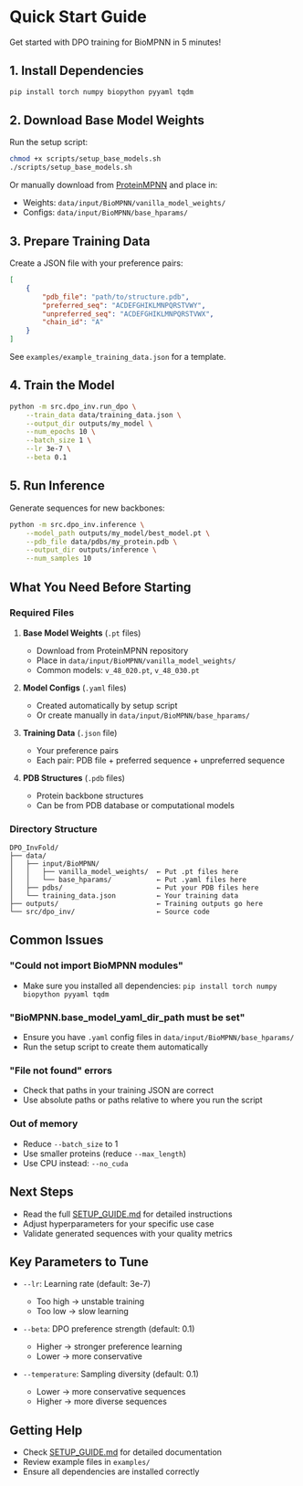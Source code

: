 # Quick Start Guide

Get started with DPO training for BioMPNN in 5 minutes!

## 1. Install Dependencies

```bash
pip install torch numpy biopython pyyaml tqdm
```

## 2. Download Base Model Weights

Run the setup script:

```bash
chmod +x scripts/setup_base_models.sh
./scripts/setup_base_models.sh
```

Or manually download from [ProteinMPNN](https://github.com/dauparas/ProteinMPNN) and place in:
- Weights: `data/input/BioMPNN/vanilla_model_weights/`
- Configs: `data/input/BioMPNN/base_hparams/`

## 3. Prepare Training Data

Create a JSON file with your preference pairs:

```json
[
    {
        "pdb_file": "path/to/structure.pdb",
        "preferred_seq": "ACDEFGHIKLMNPQRSTVWY",
        "unpreferred_seq": "ACDEFGHIKLMNPQRSTVWX",
        "chain_id": "A"
    }
]
```

See `examples/example_training_data.json` for a template.

## 4. Train the Model

```bash
python -m src.dpo_inv.run_dpo \
    --train_data data/training_data.json \
    --output_dir outputs/my_model \
    --num_epochs 10 \
    --batch_size 1 \
    --lr 3e-7 \
    --beta 0.1
```

## 5. Run Inference

Generate sequences for new backbones:

```bash
python -m src.dpo_inv.inference \
    --model_path outputs/my_model/best_model.pt \
    --pdb_file data/pdbs/my_protein.pdb \
    --output_dir outputs/inference \
    --num_samples 10
```

## What You Need Before Starting

### Required Files

1. **Base Model Weights** (`.pt` files)
   - Download from ProteinMPNN repository
   - Place in `data/input/BioMPNN/vanilla_model_weights/`
   - Common models: `v_48_020.pt`, `v_48_030.pt`

2. **Model Configs** (`.yaml` files)
   - Created automatically by setup script
   - Or create manually in `data/input/BioMPNN/base_hparams/`

3. **Training Data** (`.json` file)
   - Your preference pairs
   - Each pair: PDB file + preferred sequence + unpreferred sequence

4. **PDB Structures** (`.pdb` files)
   - Protein backbone structures
   - Can be from PDB database or computational models

### Directory Structure

```
DPO_InvFold/
├── data/
│   ├── input/BioMPNN/
│   │   ├── vanilla_model_weights/  ← Put .pt files here
│   │   └── base_hparams/           ← Put .yaml files here
│   ├── pdbs/                       ← Put your PDB files here
│   └── training_data.json          ← Your training data
├── outputs/                        ← Training outputs go here
└── src/dpo_inv/                    ← Source code
```

## Common Issues

### "Could not import BioMPNN modules"
- Make sure you installed all dependencies: `pip install torch numpy biopython pyyaml tqdm`

### "BioMPNN.base_model_yaml_dir_path must be set"
- Ensure you have `.yaml` config files in `data/input/BioMPNN/base_hparams/`
- Run the setup script to create them automatically

### "File not found" errors
- Check that paths in your training JSON are correct
- Use absolute paths or paths relative to where you run the script

### Out of memory
- Reduce `--batch_size` to 1
- Use smaller proteins (reduce `--max_length`)
- Use CPU instead: `--no_cuda`

## Next Steps

- Read the full [SETUP_GUIDE.md](SETUP_GUIDE.md) for detailed instructions
- Adjust hyperparameters for your specific use case
- Validate generated sequences with your quality metrics

## Key Parameters to Tune

- `--lr`: Learning rate (default: 3e-7)
  - Too high → unstable training
  - Too low → slow learning
  
- `--beta`: DPO preference strength (default: 0.1)
  - Higher → stronger preference learning
  - Lower → more conservative
  
- `--temperature`: Sampling diversity (default: 0.1)
  - Lower → more conservative sequences
  - Higher → more diverse sequences

## Getting Help

- Check [SETUP_GUIDE.md](SETUP_GUIDE.md) for detailed documentation
- Review example files in `examples/`
- Ensure all dependencies are installed correctly


